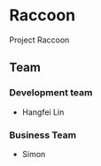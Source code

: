 # Raccoon
Project Raccoon



## Team

### Development team
- Hangfei Lin

### Business Team
- Simon
